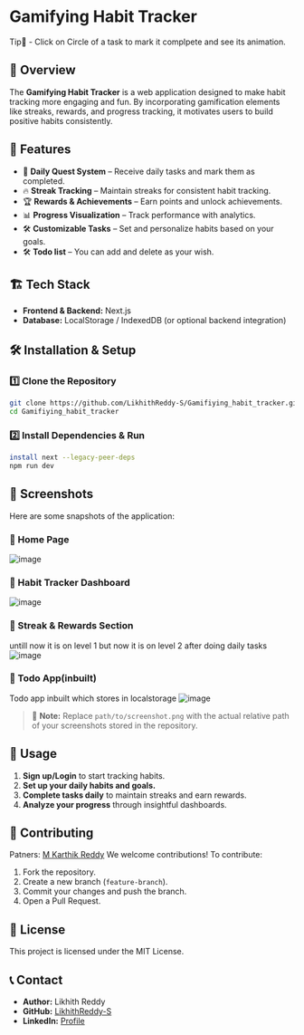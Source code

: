 # Gamifying Habit Tracker
Tip💫 - Click on Circle of a task to mark it complpete and see its animation.
## 🚀 Overview
The **Gamifying Habit Tracker** is a web application designed to make habit tracking more engaging and fun. By incorporating gamification elements like streaks, rewards, and progress tracking, it motivates users to build positive habits consistently.

## 🎯 Features
- 📅 **Daily Quest System** – Receive daily tasks and mark them as completed.
- 🔥 **Streak Tracking** – Maintain streaks for consistent habit tracking.
- 🏆 **Rewards & Achievements** – Earn points and unlock achievements.
- 📊 **Progress Visualization** – Track performance with analytics.
- 🛠 **Customizable Tasks** – Set and personalize habits based on your goals.
- 🛠 **Todo list** – You can add and delete as your wish.

## 🏗️ Tech Stack
- **Frontend & Backend:** Next.js
- **Database:** LocalStorage / IndexedDB (or optional backend integration)

## 🛠️ Installation & Setup
### 1️⃣ Clone the Repository
```bash
git clone https://github.com/LikhithReddy-S/Gamifiying_habit_tracker.git
cd Gamifiying_habit_tracker
```

### 2️⃣ Install Dependencies & Run
```bash
install next --legacy-peer-deps
npm run dev
```

## 📸 Screenshots
Here are some snapshots of the application:

### 📌 Home Page
![image](https://github.com/user-attachments/assets/b9d1cb23-1eb8-42e6-899a-e7ed9a49df1e)

### 📌 Habit Tracker Dashboard
![image](https://github.com/user-attachments/assets/a9868019-6569-4a26-8ae8-c63b729d7188)

### 📌 Streak & Rewards Section
untill now it is on level 1 but now it is on level 2 after doing daily tasks
![image](https://github.com/user-attachments/assets/c7266ed2-8af1-41ac-8320-fd2810d2fccb)

### 📌 Todo App(inbuilt)
Todo app inbuilt which stores in localstorage
![image](https://github.com/user-attachments/assets/88a3968f-223e-4d07-b880-131f9c554c68)



> 📌 **Note:** Replace `path/to/screenshot.png` with the actual relative path of your screenshots stored in the repository.

## 🚀 Usage
1. **Sign up/Login** to start tracking habits.
2. **Set up your daily habits and goals.**
3. **Complete tasks daily** to maintain streaks and earn rewards.
4. **Analyze your progress** through insightful dashboards.

## 🤝 Contributing
Patners:
        [M Karthik Reddy](https://github.com/KarthikMallareddy)
We welcome contributions! To contribute:
1. Fork the repository.
2. Create a new branch (`feature-branch`).
3. Commit your changes and push the branch.
4. Open a Pull Request.

## 📜 License
This project is licensed under the MIT License.

## 📞 Contact
- **Author:** Likhith Reddy  
- **GitHub:** [LikhithReddy-S](https://github.com/LikhithReddy-S)  
- **LinkedIn:** [Profile](https://www.linkedin.com/in/likhithreddys/)

